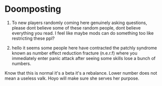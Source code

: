 # Doomposting

1. To new players randomly coming here genuinely asking questions, please dont believe some of these random people, dont believe everything you read. I feel like maybe mods can do something too like restricting these ppl?

2. hello it seems some people here have contracted the patchly syndrome known as number effect reduction fracture (n.e.r.f) where you immediately enter panic attack after seeing some skills lose a bunch of numbers. 

Know that this is normal it's a beta it's a rebalance. Lower number does not mean a useless valk. Hoyo will make sure she serves her purpose.